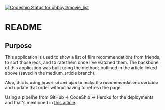 [![Codeship Status for ohboyd/movie_list](https://app.codeship.com/projects/939d7e40-87d8-0137-df2d-7ae0221081ae/status?branch=master)](https://app.codeship.com/projects/354250)
# README

## Purpose

This application is used to show a list of film recommendations from friends, to sort those recs, and to rate them once I've watched them. The backbone of this application was built using the methods outlined in the article linked above (saved in the medium_article branch).

Also, this is using jqueri-ui and ajax to make the recommendations sortable and update that order without having to refresh the page.

Using a pipeline from GitHub -> CodeShip -> Heroku for the deployments and that's mentioned in [this article](https://medium.com/@oh_boyd/from-a-new-app-to-deployment-using-postgres-rspec-github-heroku-and-codeship-aa80a020da10).
